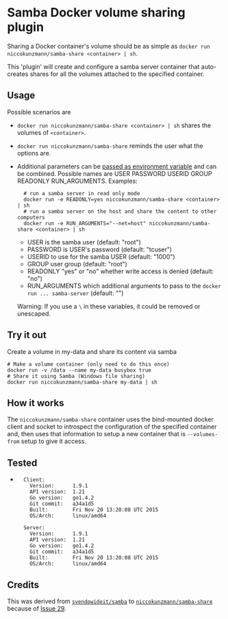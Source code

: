 

Samba Docker volume sharing plugin
==================================

Sharing a Docker container's volume should be as simple as `docker run niccokunzmann/samba-share <container> | sh`.

This 'plugin' will create and configure a samba server container that auto-creates shares for all
the volumes attached to the specified container.

Usage
-----

Possible scenarios are

- `docker run niccokunzmann/samba-share <container> | sh` shares the volumes of `<container>`.
- `docker run niccokunzmann/samba-share` reminds the user what the options are.
- Additional parameters can be [passed as environment variable](https://docs.docker.com/engine/reference/run/#env-environment-variables) and can be combined. Possible names are USER PASSWORD USERID GROUP READONLY RUN_ARGUMENTS. Examples: 

        # run a samba server in read only mode
        docker run -e READONLY=yes niccokunzmann/samba-share <container> | sh
        # run a samba server on the host and share the content to other computers
        docker run -e RUN_ARGUMENTS="--net=host" niccokunzmann/samba-share <container> | sh

    - USER is the samba user (default: "root")
    - PASSWORD is USER's password (default: "tcuser")
    - USERID to use for the samba USER (default: "1000")
    - GROUP user group (default: "root")
    - READONLY "yes" or "no" whether write access is denied (default: "no")
    - RUN_ARGUMENTS which additional arguments to pass to the `docker run ... samba-server` (default: "")
    
    Warning: If you use a `\` in these variables, it could be removed or unescaped.

Try it out
----------

Create a volume in my-data and share its content via samba

    # Make a volume container (only need to do this once)
    docker run -v /data --name my-data busybox true
    # Share it using Samba (Windows file sharing)
    docker run niccokunzmann/samba-share my-data | sh

How it works
------------

The `niccokunzmann/samba-share` container uses the bind-mounted docker client and socket to introspect
the configuration of the specified container and, then uses that information to setup a new container
that is `--volumes-from` setup to give it access.

Tested
------

- 
        Client:
          Version:      1.9.1
          API version:  1.21
          Go version:   go1.4.2
          Git commit:   a34a1d5
          Built:        Fri Nov 20 13:20:08 UTC 2015
          OS/Arch:      linux/amd64
        
        Server:
          Version:      1.9.1
          API version:  1.21
          Go version:   go1.4.2
          Git commit:   a34a1d5
          Built:        Fri Nov 20 13:20:08 UTC 2015
          OS/Arch:      linux/amd64

Credits
-------

This was derived from [`svendowideit/samba`](https://github.com/SvenDowideit/dockerfiles/tree/master/samba) to [`niccokunzmann/samba-share`](https://github.com/niccokunzmann/dockerfiles/tree/master/samba-share) because of [Issue 29](https://github.com/SvenDowideit/dockerfiles/issues/29).



